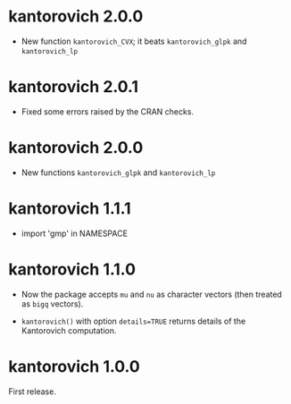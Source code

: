 # kantorovich 2.0.0

* New function `kantorovich_CVX`; it beats `kantorovich_glpk` and `kantorovich_lp`


# kantorovich 2.0.1

* Fixed some errors raised by the CRAN checks.


# kantorovich 2.0.0

* New functions `kantorovich_glpk` and `kantorovich_lp`


# kantorovich 1.1.1

* import 'gmp' in NAMESPACE


# kantorovich 1.1.0

* Now the package accepts `mu` and `nu` as character vectors (then treated as `bigq` vectors).

* `kantorovich()` with option `details=TRUE` returns details of the Kantorovich computation.


# kantorovich 1.0.0

First release.


